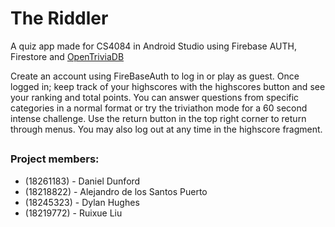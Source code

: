 # The Riddler
A quiz app made for CS4084 in Android Studio using Firebase AUTH, Firestore and [OpenTriviaDB]

Create an account using FireBaseAuth to log in or play as guest.
Once logged in; keep track of your highscores with the highscores button and see your ranking and total points.
You can answer questions from specific categories in a normal format or try the triviathon mode for a 60 second intense challenge.
Use the return button in the top right corner to return through menus. 
You  may also log out at any time in the highscore fragment. 
##
### Project members:

 - (18261183) - Daniel Dunford
 - (18218822) - Alejandro de los Santos Puerto
 - (18245323) - Dylan Hughes
 - (18219772) - Ruixue Liu

 [OpenTriviaDB]: <https://opentdb.com/browse.php>
